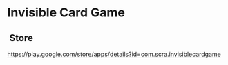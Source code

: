 # Invisible Card Game

##  Store

https://play.google.com/store/apps/details?id=com.scra.invisiblecardgame

